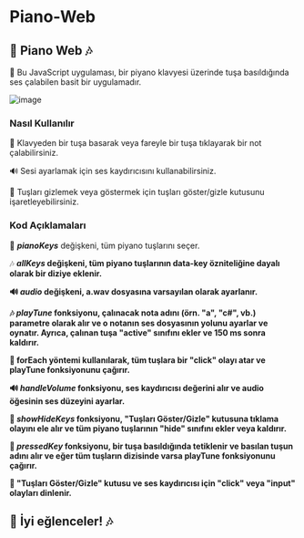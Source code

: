 # Piano-Web

<h2>🎹 Piano Web 🎶</h2>

🎵 Bu JavaScript uygulaması, bir piyano klavyesi üzerinde tuşa basıldığında ses çalabilen basit bir uygulamadır.

![image](https://user-images.githubusercontent.com/86704802/229381949-f2abb167-3c25-44cf-8792-d7451ee4275a.png)


<h3>Nasıl Kullanılır</h3>
<p>🎹 Klavyeden bir tuşa basarak veya fareyle bir tuşa tıklayarak bir not çalabilirsiniz.</p>
<p>🔊 Sesi ayarlamak için ses kaydırıcısını kullanabilirsiniz.</p>
<p>👀 Tuşları gizlemek veya göstermek için tuşları göster/gizle kutusunu işaretleyebilirsiniz.</p>

<h3>Kod Açıklamaları</h3>

<p>🎹 <strong><i>pianoKeys</i></strong> değişkeni, tüm piyano tuşlarını seçer.</p>
<p>🎶 <strong><i>allKeys</i><strong> değişkeni, tüm piyano tuşlarının data-key özniteliğine dayalı olarak bir diziye eklenir.</p>
<p>🔊 <strong><i>audio</i></strong> değişkeni, a.wav dosyasına varsayılan olarak ayarlanır.</p>
<p>🎶 <strong><i>playTune</i></strong> fonksiyonu, çalınacak nota adını (örn. "a", "c#", vb.) parametre olarak alır ve o notanın ses dosyasının yolunu ayarlar ve oynatır. Ayrıca, çalınan tuşa "active" sınıfını ekler ve 150 ms sonra kaldırır.</p>
<p>🎹 forEach yöntemi kullanılarak, tüm tuşlara bir "click" olayı atar ve playTune fonksiyonunu çağırır.</p>
<p>🔊 <strong><i>handleVolume</i></strong> fonksiyonu, ses kaydırıcısı değerini alır ve audio öğesinin ses düzeyini ayarlar.</p>
<p>👀 <strong><i>showHideKeys</i></strong> fonksiyonu, "Tuşları Göster/Gizle" kutusuna tıklama olayını ele alır ve tüm piyano tuşlarının "hide" sınıfını ekler veya kaldırır.</p>
<p>🎹 <strong><i>pressedKey</i></strong> fonksiyonu, bir tuşa basıldığında tetiklenir ve basılan tuşun adını alır ve eğer tüm tuşların dizisinde varsa playTune fonksiyonunu çağırır.</p>
<p>👀 "Tuşları Göster/Gizle" kutusu ve ses kaydırıcısı için "click" veya "input" olayları dinlenir.</p>

<h2>🎵 İyi eğlenceler! 🎶</h2>
